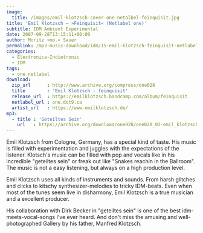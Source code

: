 ```yaml
---
image:
  title: /images/emil-klotzsch-cover-one-netalbel-feinquisit.jpg
title: 'Emil Klotzsch – »Feinquisit« (Netlabel one)'
subtitle: IDM Ambient Experimental
date: 2007-09-28T13:15:11+00:00
author: Moritz »mo.« Sauer
permalink: /mp3-music-download/idm/15-emil-klotzsch-feinquisit-netlabel-one
categories:
  - Electronica-Indietronic
  - IDM
tags:
  - one netlabel
download:
  zip_url      : http://www.archive.org/compress/one028
  title        : 'Emil Klotzsch - feinquisit'
  release_url  : https://emilklotzsch.bandcamp.com/album/feinquisit
  netlabel_url : one.dot9.ca
  artist_url   : https://www.emilklotzsch.de/
mp3:
  - title : 'Geteiltes Sein'
    url   : https://archive.org/download/one028/one028_02-emil_klotzsch_-_geteiltes_sein.mp3
---
```

Emil Klotzsch from Cologne, Germany, has a special kind of taste. His music is filled with experimentation and juggles with the expectations of the listener. Klotsch's music can be filled with pop and vocals like in his incredible "geteiltes sein" or freak out like "Snakes reachin in the Ballroom". The music is not a easy listening, but always on a high production level.<!--more-->

Emil Klotzsch uses all kinds of instruments and sounds. From harsh glitches and clicks to kitschy synthesizer-melodies to tricky IDM-beats. Even when most of the tunes seem live in disharmony, Emil Klotzsch is a true musician and a excellent producer.

His collaboration with Dirk Becker in "geteiltes sein" is one of the best idm-meets-vocal-songs I've ever heard. And don't miss the amusing and well-photographed Gallery by his father, Manfred Klotzsch.
